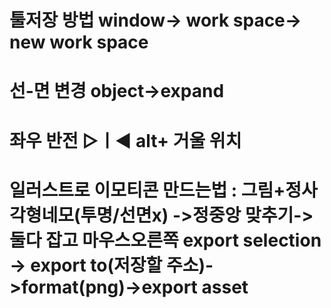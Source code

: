 # 툴저장 방법  window-> work space-> new work space
# 선-면 변경 object->expand
# 좌우 반전 ▷ㅣ◀  alt+ 거울 위치 
# 일러스트로 이모티콘 만드는법 : 그림+정사각형네모(투명/선면x) ->정중앙 맞추기-> 둘다 잡고 마우스오른쪽 export selection -> export to(저장할 주소)->format(png)->export asset 
